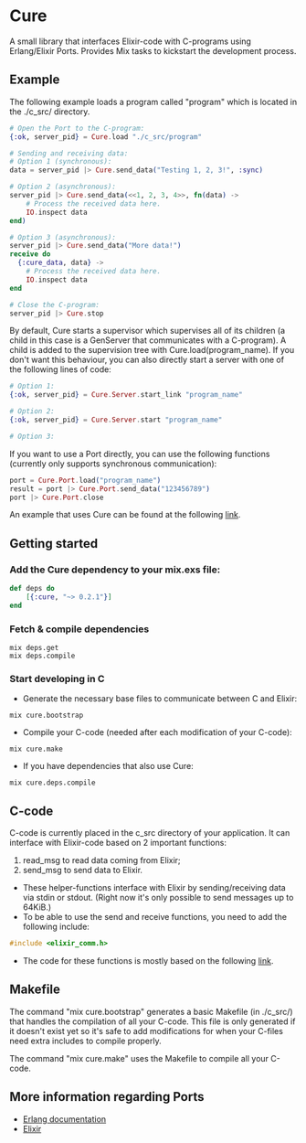 # Cure

A small library that interfaces Elixir-code with C-programs using Erlang/Elixir Ports. Provides Mix tasks to kickstart the development process.

## Example

The following example loads a program called "program" which is located in the ./c_src/ directory.

```elixir
# Open the Port to the C-program:
{:ok, server_pid} = Cure.load "./c_src/program" 

# Sending and receiving data:
# Option 1 (synchronous):
data = server_pid |> Cure.send_data("Testing 1, 2, 3!", :sync)

# Option 2 (asynchronous):
server_pid |> Cure.send_data(<<1, 2, 3, 4>>, fn(data) ->
    # Process the received data here.
    IO.inspect data
end)

# Option 3 (asynchronous):
server_pid |> Cure.send_data("More data!")
receive do
  {:cure_data, data} ->
    # Process the received data here.
    IO.inspect data
end

# Close the C-program:
server_pid |> Cure.stop
```

By default, Cure starts a supervisor which supervises all of its children (a child in this case is a GenServer that communicates with a C-program). A child is added to the supervision tree with Cure.load(program_name). If you don't want this behaviour, you can also directly start a server with one of the following lines of code:

```elixir
# Option 1:
{:ok, server_pid} = Cure.Server.start_link "program_name"

# Option 2:
{:ok, server_pid} = Cure.Server.start "program_name"

# Option 3:

```

If you want to use a Port directly, you can use the following functions
(currently only supports synchronous communication):

```elixir
port = Cure.Port.load("program_name")
result = port |> Cure.Port.send_data("123456789")
port |> Cure.Port.close
```

An example that uses Cure can be found at the following
[link](https://github.com/Primordus/Subtitlex).

## Getting started

### Add the Cure dependency to your mix.exs file:
```elixir
def deps do
	[{:cure, "~> 0.2.1"}]
end
```
### Fetch & compile dependencies
```
mix deps.get
mix deps.compile
```

### Start developing in C

- Generate the necessary base files to communicate between C and Elixir:
```
mix cure.bootstrap
```

- Compile your C-code (needed after each modification of your C-code):
```
mix cure.make
```

- If you have dependencies that also use Cure:
```
mix cure.deps.compile
```

## C-code

C-code is currently placed in the c_src directory of your application.
It can interface with Elixir-code based on 2 important functions:

1. read_msg to read data coming from Elixir;
2. send_msg to send data to Elixir.

- These helper-functions interface with Elixir by sending/receiving data via stdin or stdout. (Right now it's only possible to send messages up to 64KiB.)
- To be able to use the send and receive functions, you need to add the following include:
```C
#include <elixir_comm.h>
```

- The code for these functions is mostly based on the following [link](http://www.erlang.org/doc/tutorial/c_port.html#id57564).

## Makefile

The command "mix cure.bootstrap" generates a basic Makefile (in ./c_src/) that handles the compilation of all your C-code. This file is only generated if it doesn't exist yet so it's safe to add modifications for when your C-files need extra includes to compile properly.

The command "mix cure.make" uses the Makefile to compile all your C-code.

## More information regarding Ports

- [Erlang documentation](http://www.erlang.org/doc/tutorial/c_port.html)
- [Elixir](http://elixir-lang.org/docs/stable/elixir/Port.html)
